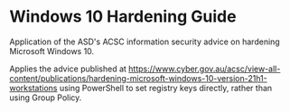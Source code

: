# Windows 10 Hardening Guide
Application of the ASD's ACSC information security advice on hardening Microsoft Windows 10.

Applies the advice published at https://www.cyber.gov.au/acsc/view-all-content/publications/hardening-microsoft-windows-10-version-21h1-workstations
using PowerShell to set registry keys directly, rather than using Group Policy.
